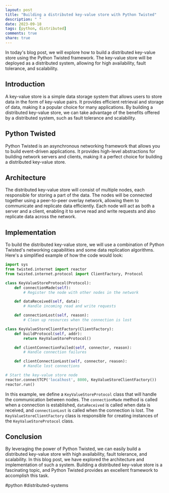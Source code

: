 ```yaml
---
layout: post
title: "Building a distributed key-value store with Python Twisted"
description: " "
date: 2023-09-18
tags: [python, distributed]
comments: true
share: true
---
```


In today's blog post, we will explore how to build a distributed key-value store using the Python Twisted framework. The key-value store will be deployed as a distributed system, allowing for high availability, fault tolerance, and scalability.

## Introduction

A key-value store is a simple data storage system that allows users to store data in the form of key-value pairs. It provides efficient retrieval and storage of data, making it a popular choice for many applications. By building a distributed key-value store, we can take advantage of the benefits offered by a distributed system, such as fault tolerance and scalability.

## Python Twisted

Python Twisted is an asynchronous networking framework that allows you to build event-driven applications. It provides high-level abstractions for building network servers and clients, making it a perfect choice for building a distributed key-value store.

## Architecture

The distributed key-value store will consist of multiple nodes, each responsible for storing a part of the data. The nodes will be connected together using a peer-to-peer overlay network, allowing them to communicate and replicate data efficiently. Each node will act as both a server and a client, enabling it to serve read and write requests and also replicate data across the network.

## Implementation

To build the distributed key-value store, we will use a combination of Python Twisted's networking capabilities and some data replication algorithms. Here's a simplified example of how the code would look:

```python
import sys
from twisted.internet import reactor
from twisted.internet.protocol import ClientFactory, Protocol

class KeyValueStoreProtocol(Protocol):
    def connectionMade(self):
        # Register the node with other nodes in the network

    def dataReceived(self, data):
        # Handle incoming read and write requests

    def connectionLost(self, reason):
        # Clean up resources when the connection is lost

class KeyValueStoreClientFactory(ClientFactory):
    def buildProtocol(self, addr):
        return KeyValueStoreProtocol()

    def clientConnectionFailed(self, connector, reason):
        # Handle connection failures

    def clientConnectionLost(self, connector, reason):
        # Handle lost connections

# Start the key-value store node
reactor.connectTCP('localhost', 8000, KeyValueStoreClientFactory())
reactor.run()
```

In this example, we define a `KeyValueStoreProtocol` class that will handle the communication between nodes. The `connectionMade` method is called when a connection is established, `dataReceived` is called when data is received, and `connectionLost` is called when the connection is lost. The `KeyValueStoreClientFactory` class is responsible for creating instances of the `KeyValueStoreProtocol` class.

## Conclusion

By leveraging the power of Python Twisted, we can easily build a distributed key-value store with high availability, fault tolerance, and scalability. In this blog post, we have explored the architecture and implementation of such a system. Building a distributed key-value store is a fascinating topic, and Python Twisted provides an excellent framework to accomplish this task.

#python #distributed-systems
